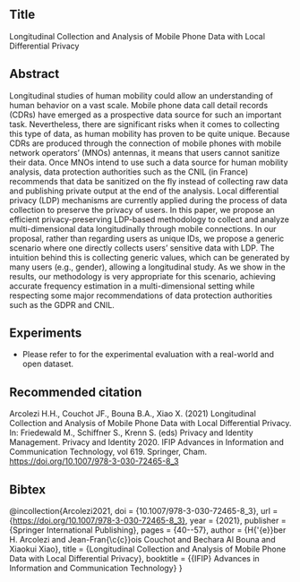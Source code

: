 ## Title
Longitudinal Collection and Analysis of Mobile Phone Data with Local Differential Privacy

## Abstract
Longitudinal studies of human mobility could allow an understanding of human behavior on a vast scale. Mobile phone data call detail records (CDRs) have emerged as a prospective data source for such an important task. Nevertheless, there are significant risks when it comes to collecting this type of data, as human mobility has proven to be quite unique. Because CDRs are produced through the connection of mobile phones with mobile network operators’ (MNOs) antennas, it means that users cannot sanitize their data. Once MNOs intend to use such a data source for human mobility analysis, data protection authorities such as the CNIL (in France) recommends that data be sanitized on the fly instead of collecting raw data and publishing private output at the end of the analysis. Local differential privacy (LDP) mechanisms are currently applied during the process of data collection to preserve the privacy of users. In this paper, we propose an efficient privacy-preserving LDP-based methodology to collect and analyze multi-dimensional data longitudinally through mobile connections. In our proposal, rather than regarding users as unique IDs, we propose a generic scenario where one directly collects users’ sensitive data with LDP. The intuition behind this is collecting generic values, which can be generated by many users (e.g., gender), allowing a longitudinal study. As we show in the results, our methodology is very appropriate for this scenario, achieving accurate frequency estimation in a multi-dimensional setting while respecting some major recommendations of data protection authorities such as the GDPR and CNIL.

## Experiments
* Please refer to []() for the experimental evaluation with a real-world and open dataset.

## Recommended citation
Arcolezi H.H., Couchot JF., Bouna B.A., Xiao X. (2021) Longitudinal Collection and Analysis of Mobile Phone Data with Local Differential Privacy. In: Friedewald M., Schiffner S., Krenn S. (eds) Privacy and Identity Management. Privacy and Identity 2020. IFIP Advances in Information and Communication Technology, vol 619. Springer, Cham. https://doi.org/10.1007/978-3-030-72465-8_3

## Bibtex
@incollection{Arcolezi2021,
  doi = {10.1007/978-3-030-72465-8_3},
  url = {https://doi.org/10.1007/978-3-030-72465-8_3},
  year = {2021},
  publisher = {Springer International Publishing},
  pages = {40--57},
  author = {H{\'{e}}ber H. Arcolezi and Jean-Fran{\c{c}}ois Couchot and Bechara Al Bouna and Xiaokui Xiao},
  title = {Longitudinal Collection and Analysis of Mobile Phone Data with Local Differential Privacy},
  booktitle = {{IFIP} Advances in Information and Communication Technology}
}
